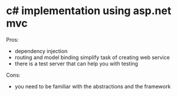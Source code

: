 # c# implementation using asp.net mvc 

Pros:
- dependency injection
- routing and model binding simplify task of creating web service
- there is a test server that can help you with testing 

Cons:
- you need to be familiar with the abstractions and the framework